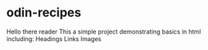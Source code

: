 # odin-recipes
Hello there reader
This a simple project demonstrating basics in html including:
    Headings
    Links 
    Images
    